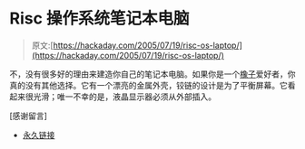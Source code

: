 # Risc 操作系统笔记本电脑

> 原文:[https://hackaday.com/2005/07/19/risc-os-laptop/](https://hackaday.com/2005/07/19/risc-os-laptop/)

不，没有很多好的理由来建造你自己的笔记本电脑。如果你是一个[橡子](http://en.wikipedia.org/wiki/Acorn_Computers_Ltd)爱好者，你真的没有其他选择。它有一个漂亮的金属外壳，铰链的设计是为了平衡屏幕。它看起来很光滑；唯一不幸的是，液晶显示器必须从外部插入。

[感谢留言]

*   [永久链接](http://homepage.hispeed.ch/familynaf/ricos.html)
